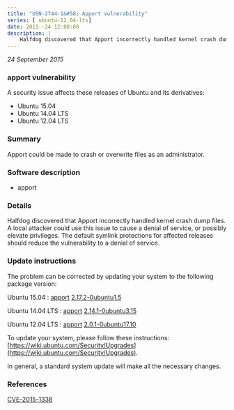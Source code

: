 ```yaml
---
title: "USN-2744-1&#58; Apport vulnerability"
series: [ ubuntu-12.04-lts]
date: 2015--24 12:00:00
description: |
    Halfdog discovered that Apport incorrectly handled kernel crash dump files. A local attacker could use this issue to cause a denial of service, or possibly elevate privileges. The default symlink protections for affected releases should reduce the vulnerability to a denial of service. 
--- 
```

 
 

*24 September 2015*

### apport vulnerability

A security issue affects these releases of Ubuntu and its derivatives:

* Ubuntu 15.04
* Ubuntu 14.04 LTS
* Ubuntu 12.04 LTS

### Summary

Apport could be made to crash or overwrite files as an administrator. 

### Software description

* apport 

### Details

Halfdog discovered that Apport incorrectly handled kernel crash dump files. A local attacker could use this issue to cause a denial of service, or possibly elevate privileges. The default symlink protections for affected releases should reduce the vulnerability to a denial of service. 

### Update instructions

The problem can be corrected by updating your system to the following package version:

Ubuntu 15.04
 : [apport](https://launchpad.net/ubuntu/+source/apport) <span> [2.17.2-0ubuntu1.5](https://launchpad.net/ubuntu/+source/apport/2.17.2-0ubuntu1.5) </span> 

Ubuntu 14.04 LTS
 : [apport](https://launchpad.net/ubuntu/+source/apport) <span> [2.14.1-0ubuntu3.15](https://launchpad.net/ubuntu/+source/apport/2.14.1-0ubuntu3.15) </span> 

Ubuntu 12.04 LTS
 : [apport](https://launchpad.net/ubuntu/+source/apport) <span> [2.0.1-0ubuntu17.10](https://launchpad.net/ubuntu/+source/apport/2.0.1-0ubuntu17.10) </span> 

To update your system, please follow these instructions: [https://wiki.ubuntu.com/Security/Upgrades](https://wiki.ubuntu.com/Security/Upgrades).

In general, a standard system update will make all the necessary changes. 

### References

 
 [CVE-2015-1338](http://people.ubuntu.com/~ubuntu-security/cve/CVE-2015-1338)
 

